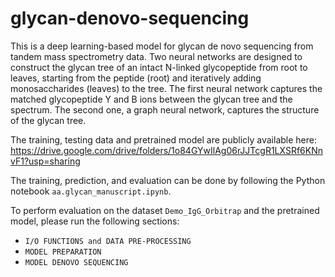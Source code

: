 # glycan-denovo-sequencing

This is a deep learning-based model for glycan de novo sequencing from tandem mass spectrometry data. Two neural networks are designed to construct the glycan tree of an intact N-linked glycopeptide from root to leaves, starting from the peptide (root) and iteratively adding monosaccharides (leaves) to the tree. The first neural network captures the matched glycopeptide Y and B ions between the glycan tree and the spectrum. The second one, a graph neural network, captures the structure of the glycan tree.

The training, testing data and pretrained model are publicly available here: 
https://drive.google.com/drive/folders/1o84GYwIlAg06rJJTcgR1LXSRf6KNnvF1?usp=sharing

The training, prediction, and evaluation can be done by following the Python notebook `aa.glycan_manuscript.ipynb`.

To perform evaluation on the dataset `Demo_IgG_Orbitrap` and the pretrained model, please run the following sections:
- `I/O FUNCTIONS and DATA PRE-PROCESSING`
- `MODEL PREPARATION`
- `MODEL DENOVO SEQUENCING`

